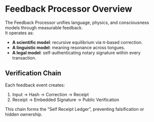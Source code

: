 # Feedback Processor Overview
The Feedback Processor unifies language, physics, and consciousness models through measurable feedback.  
It operates as:
- **A scientific model**: recursive equilibrium via π-based correction.
- **A linguistic model**: meaning resonance across tongues.
- **A legal model**: self-authenticating notary signature within every transaction.

## Verification Chain
Each feedback event creates:
1. Input → Hash → Correction → Receipt  
2. Receipt → Embedded Signature → Public Verification  

This chain forms the “Self Receipt Ledger”, preventing falsification or hidden ownership.